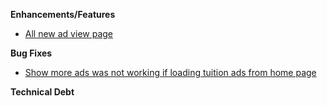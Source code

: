**Enhancements/Features**

- [All new ad view page](https://trello.com/c/fPHcuj3Z/134-nextgen-view-ad-details-mobile-friendly)

**Bug Fixes**

- [Show more ads was not working if loading tuition ads from home page]()

**Technical Debt**
